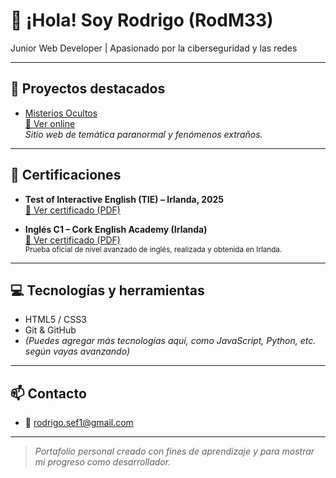 # 👋 ¡Hola! Soy Rodrigo (RodM33)

Junior Web Developer | Apasionado por la ciberseguridad y las redes

---

## 🚀 Proyectos destacados

- [Misterios Ocultos](https://github.com/RodM33/deepweb)  
  [🔗 Ver online](https://rodm33.github.io/deepweb/)  
  *Sitio web de temática paranormal y fenómenos extraños.*

---

## 🏅 Certificaciones

- **Test of Interactive English (TIE) – Irlanda, 2025**  
  [📄 Ver certificado (PDF)](https://github.com/RodM33/RodM33/blob/f57f29ae632c4b9537450d84ed87eb3c5fbe9a8a/TIE%20Rodrigo%20.pdf)

- **Inglés C1 – Cork English Academy (Irlanda)**  
  [📄 Ver certificado (PDF)](https://github.com/RodM33/RodM33/blob/6a6348c6b5b4af78692533f99ba34daa0545bf9b/Certificate%20Rodrigo%20.pdf)  
  <sub>Prueba oficial de nivel avanzado de inglés, realizada y obtenida en Irlanda.</sub>


---

## 💻 Tecnologías y herramientas

- HTML5 / CSS3
- Git & GitHub
- *(Puedes agregar más tecnologías aquí, como JavaScript, Python, etc. según vayas avanzando)*

---

## 📫 Contacto

- 📧 rodrigo.sef1@gmail.com

---

> *Portafolio personal creado con fines de aprendizaje y para mostrar mi progreso como desarrollador.*
